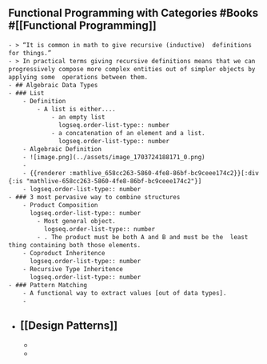 ## Functional Programming with Categories #Books #[[Functional Programming]]
	- > “It is common in math to give recursive (inductive)  definitions for things.”
	- > In practical terms giving recursive definitions means that we can  progressively compose more complex entities out of simpler objects by applying some  operations between them.
	- ## Algebraic Data Types
	- ### List
		- Definition
			- A list is either....
				- an empty list
				  logseq.order-list-type:: number
				- a concatenation of an element and a list.
				  logseq.order-list-type:: number
		- Algebraic Definition
		- ![image.png](../assets/image_1703724188171_0.png)
		-
		- {{renderer :mathlive_658cc263-5860-4fe8-86bf-bc9ceee174c2}}[:div {:is "mathlive-658cc263-5860-4fe8-86bf-bc9ceee174c2"}]
		- logseq.order-list-type:: number
	- ### 3 most pervasive way to combine structures
		- Product Composition
		  logseq.order-list-type:: number
			- Most general object.
			  logseq.order-list-type:: number
			- . The product must be both A and B and must be the  least thing containing both those elements.
		- Coproduct Inheritence
		  logseq.order-list-type:: number
		- Recursive Type Inheritence
		  logseq.order-list-type:: number
	- ### Pattern Matching
		- A functional way to extract values [out of data types].
		-
- ## [[Design Patterns]]
	-
	-